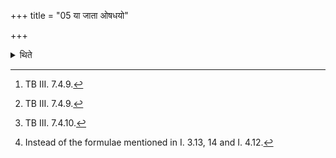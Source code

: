 +++
title = "05 या जाता ओषधयो"

+++

<details><summary>थिते</summary>

5. The verses yā jātā oṣadhayaḥ...[^1] apāṁ medhyam...[^2] aparimitānām parimitāh...[^3] are to be used[^4] in accordance with the characteristic marks (words in them) at the time of keeping the sickle upon, at the time of cutting, and at the time of tying up into a bundle of the (grass) to be scattered.  

[^1]: TB III. 7.4.9.  

[^2]: TB III. 7.4.9.  

[^3]: TB III. 7.4.10.  

[^4]: Instead of the formulae mentioned in I. 3.13, 14 and I. 4.12.
</details>
